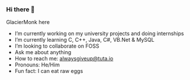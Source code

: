 ### Hi there 👋


<!---✨GlacierMonk here✨

- 🔭 I’m currently working on internships and my univeristy projects
- 🌱 I’m currently learning C, C++, JAVA, C#, VB.NET & MYSQL
- 👯 I’m looking to collaborate on FOSS
- 🤔 I’m looking for help with .NET FRAMEWORK
- 💬 Ask me about anything
- 📫 How to reach me: alwaysgiveup@tuta.io
- 😄 Pronouns: He/Him
- ⚡ Fun fact: I can eat raw eggs
-->
GlacierMonk here

- I’m currently working on my university projects and doing internships
- I’m currently learning C, C++, Java, C#, VB.Net & MySQL
- I’m looking to collaborate on FOSS<!--- I’m looking for help with .NET FRAMEWORK -->
- Ask me about anything
- How to reach me: alwaysgiveup@tuta.io
- Pronouns: He/Him
- Fun fact: I can eat raw eggs
